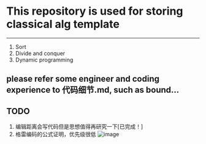 # This repository is used for storing classical alg template
----------------------------------------------------
1. Sort
2. Divide and conquer
3. Dynamic programming

## please refer some engineer and coding experience to 代码细节.md, such as bound...

## TODO
1. 编辑距离会写代码但是思想值得再研究一下[已完成！]
2. 格雷编码的公式证明，优先级很低
![image](https://user-images.githubusercontent.com/46443218/114380120-994d5280-9b81-11eb-837b-a474d8ed999d.png)
